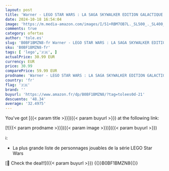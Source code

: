 ```yaml
---
layout: post
title: 'Warner - LEGO STAR WARS : LA SAGA SKYWALKER EDITION GALACTIQUE - Playstation 5'
date: 2024-10-18 16:54:04
image: 'https://m.media-amazon.com/images/I/51+RBM7OB7L._SL500_._SL400_.jpg'
comments: true
category: ofertas
author: 'tole.es'
slug: 'B0BF1BMZN8-fr Warner - LEGO STAR WARS : LA SAGA SKYWALKER EDITION...'
sku: 'B0BF1BMZN8-fr'
tags: [ 'lego','🇫🇷', ]
actualPrice: 30.99 EUR
currency: EUR
price: 30.99
comparePrice: 59.99 EUR
prodname: 'Warner - LEGO STAR WARS : LA SAGA SKYWALKER EDITION GALACTIQUE - Playstation 5'
country: 'fr'
flag: '🇫🇷'
brand: ''
buyurl: 'https://www.amazon.fr/dp/B0BF1BMZN8/?tag=tolees0d-21'
descuento: '48.34'
average: '32.4975'
---
```


You've got [{{< param title >}}]({{< param buyurl >}}) at the following link:

[![{{< param prodname >}}]({{< param image >}})]({{< param buyurl >}})

ℹ️:

- La plus grande liste de personnages jouables de la série LEGO Star Wars

[🛒 Check the deal!!]({{< param buyurl >}})
{{<world>}}B0BF1BMZN8{{</world>}}
